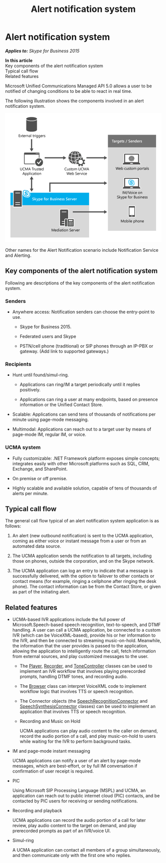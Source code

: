 ﻿---
title: Alert notification system
TOCTitle: Alert notification system
ms:assetid: e75d50af-2a7e-4558-bb18-7bcf2c66560f
ms:mtpsurl: https://msdn.microsoft.com/en-us/library/Dn465952(v=office.16)
ms:contentKeyID: 65239777
ms.date: 07/27/2015
mtps_version: v=office.16
---

# Alert notification system


_**Applies to:** Skype for Business 2015_

**In this article**  
Key components of the alert notification system  
Typical call flow  
Related features  

Microsoft Unified Communications Managed API 5.0 allows a user to be notified of changing conditions to be able to react in real time.

The following illustration shows the components involved in an alert notification system.

![Alerts details](images/Dn465952.UCMA-Alerts2(Office.16).png "Alerts details")

Other names for the Alert Notification scenario include Notification Service and Alerting.

## Key components of the alert notification system

Following are descriptions of the key components of the alert notification system.

### Senders

  - Anywhere access: Notification senders can choose the entry-point to use.
    
      - Skype for Business 2015.
    
      - Federated users and Skype
    
      - PSTN/cell phone (traditional) or SIP phones through an IP-PBX or gateway. (Add link to supported gateways.)

### Recipients

  - Hunt until found/simul-ring.
    
      - Applications can ring/IM a target periodically until it replies positively.
    
      - Applications can ring a user at many endpoints, based on presence information or the Unified Contact Store.

  - Scalable: Applications can send tens of thousands of notifications per minute using page-mode messaging.

  - Multimodal: Applications can reach out to a target user by means of page-mode IM, regular IM, or voice.

### UCMA system

  - Fully customizable: .NET Framework platform exposes simple concepts; integrates easily with other Microsoft platforms such as SQL, CRM, Exchange, and SharePoint.

  - On premise or off premise.

  - Highly scalable and available solution, capable of tens of thousands of alerts per minute.

## Typical call flow

The general call flow typical of an alert notification system application is as follows:

1.  An alert (new outbound notification) is sent to the UCMA application, coming as either voice or instant message from a user or from an automated data source.

2.  The UCMA application sends the notification to all targets, including those on phones, outside the corporation, and on the Skype network.

3.  The UCMA application can log an entry to indicate that a message is successfully delivered, with the option to failover to other contacts or contact means (for example, ringing a cellphone after ringing the desk phone). The contact information can be from the Contact Store, or given as part of the initiating alert.

## Related features

  - UCMA-based IVR applications include the full power of Microsoft.Speech-based speech recognition, text-to-speech, and DTMF handling. A user can call a UCMA application, be connected to a custom IVR (which can be VoiceXML-based), provide his or her information to the IVR, and then be connected to streaming music-on-hold. Meanwhile, the information that the user provides is passed to the application, allowing the application to intelligently route the call, fetch information from external sources, and play customized messages to the user.
    
      - The [Player](https://msdn.microsoft.com/en-us/library/hh349780\(v=office.16\)), [Recorder](https://msdn.microsoft.com/en-us/library/hh381624\(v=office.16\)), and [ToneController](https://msdn.microsoft.com/en-us/library/hh349643\(v=office.16\)) classes can be used to implement an IVR workflow that involves playing prerecorded prompts, handling DTMF tones, and recording audio.
    
      - The [Browser](https://msdn.microsoft.com/en-us/library/gg452712\(v=office.16\)) class can interpret VoiceXML code to implement workflow logic that involves TTS or speech recognition.
    
      - The Connector objects (the [SpeechRecognitionConnector](https://msdn.microsoft.com/en-us/library/hh383253\(v=office.16\)) and [SpeechSynthesisConnector](https://msdn.microsoft.com/en-us/library/hh349773\(v=office.16\)) classes) can be used to implement an application that involves TTS or speech recognition.
    
      - Recording and Music on Hold
        
        UCMA applications can play audio content to the caller on demand, record the audio portion of a call, and play music-on-hold to users while waiting for the IVR to perform background tasks.

  - IM and page-mode instant messaging
    
    UCMA applications can notify a user of an alert by page-mode messages, which are best-effort, or by full IM conversation if confirmation of user receipt is required.

  - PIC
    
    Using Microsoft SIP Processing Language (MSPL) and UCMA, an application can reach out to public internet cloud (PIC) contacts, and be contacted by PIC users for receiving or sending notifications.

  - Recording and playback
    
    UCMA applications can record the audio portion of a call for later review, play audio content to the target on demand, and play prerecorded prompts as part of an IVR/voice UI.

  - Simul-ring
    
    A UCMA application can contact all members of a group simultaneously, and then communicate only with the first one who replies.

